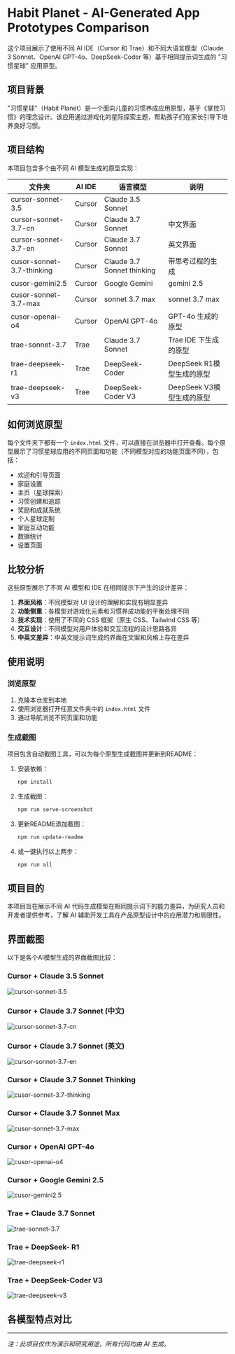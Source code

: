 # Habit Planet - AI-Generated App Prototypes Comparison

这个项目展示了使用不同 AI IDE（Cursor 和 Trae）和不同大语言模型（Claude 3 Sonnet、OpenAI GPT-4o、DeepSeek-Coder 等）基于相同提示词生成的 "习惯星球" 应用原型。

## 项目背景

"习惯星球"（Habit Planet）是一个面向儿童的习惯养成应用原型，基于《掌控习惯》的理念设计。该应用通过游戏化的星际探索主题，帮助孩子们在家长引导下培养良好习惯。

## 项目结构

本项目包含多个由不同 AI 模型生成的原型实现：

| 文件夹 | AI IDE | 语言模型 | 说明 |
|--------|--------|---------|------|
| cursor-sonnet-3.5 | Cursor | Claude 3.5 Sonnet |  |
| cursor-sonnet-3.7-cn | Cursor | Claude 3.7 Sonnet | 中文界面 |
| cursor-sonnet-3.7-en | Cursor | Claude 3.7 Sonnet | 英文界面 |
| cusor-sonnet-3.7-thinking | Cursor | Claude 3.7 Sonnet thinking| 带思考过程的生成 |
| cusor-gemini2.5 | Cursor | Google Gemini | gemini 2.5 |
| cusor-sonnet-3.7-max | Cursor | sonnet 3.7 max | sonnet 3.7 max |
| cusor-openai-o4 | Cursor | OpenAI GPT-4o | GPT-4o 生成的原型 |
| trae-sonnet-3.7 | Trae | Claude 3.7 Sonnet | Trae IDE 下生成的原型 |
| trae-deepseek-r1 | Trae | DeepSeek-Coder | DeepSeek R1模型生成的原型 |
| trae-deepseek-v3 | Trae | DeepSeek-Coder V3 | DeepSeek V3模型生成的原型 |

## 如何浏览原型

每个文件夹下都有一个 `index.html` 文件，可以直接在浏览器中打开查看。每个原型展示了习惯星球应用的不同页面和功能（不同模型对应的功能页面不同），包括：

- 欢迎和引导页面
- 家庭设置
- 主页（星球探索）
- 习惯创建和追踪
- 奖励和成就系统
- 个人星球定制
- 家庭互动功能
- 数据统计
- 设置页面

## 比较分析

这些原型展示了不同 AI 模型和 IDE 在相同提示下产生的设计差异：

1. **界面风格**：不同模型对 UI 设计的理解和实现有明显差异
2. **功能侧重**：各模型对游戏化元素和习惯养成功能的平衡处理不同
3. **技术实现**：使用了不同的 CSS 框架（原生 CSS、Tailwind CSS 等）
4. **交互设计**：不同模型对用户体验和交互流程的设计思路各异
5. **中英文差异**：中英文提示词生成的界面在文案和风格上存在差异

## 使用说明

### 浏览原型
1. 克隆本仓库到本地
2. 使用浏览器打开任意文件夹中的 `index.html` 文件
3. 通过导航浏览不同页面和功能

### 生成截图
项目包含自动截图工具，可以为每个原型生成截图并更新到README：

1. 安装依赖：
   ```bash
   npm install
   ```

2. 生成截图：
   ```bash
   npm run serve-screenshot
   ```

3. 更新README添加截图：
   ```bash
   npm run update-readme
   ```

4. 或一键执行以上两步：
   ```bash
   npm run all
   ```

## 项目目的

本项目旨在展示不同 AI 代码生成模型在相同提示词下的能力差异，为研究人员和开发者提供参考，了解 AI 辅助开发工具在产品原型设计中的应用潜力和局限性。

## 界面截图

以下是各个AI模型生成的界面截图比较：

### Cursor + Claude 3.5 Sonnet

![cursor-sonnet-3.5](screenshots/cursor-sonnet-3.5.png)

### Cursor + Claude 3.7 Sonnet (中文)

![cursor-sonnet-3.7-cn](screenshots/cursor-sonnet-3.7-cn.png)

### Cursor + Claude 3.7 Sonnet (英文)

![cursor-sonnet-3.7-en](screenshots/cursor-sonnet-3.7-en.png)

### Cursor + Claude 3.7 Sonnet Thinking

![cusor-sonnet-3.7-thinking](screenshots/cusor-sonnet-3.7-thinking.png)

### Cursor + Claude 3.7 Sonnet Max

![cusor-sonnet-3.7-max](screenshots/cusor-sonnet-3.7-max.png)

### Cursor + OpenAI GPT-4o

![cusor-openai-o4](screenshots/cusor-openai-o4.png)

### Cursor + Google Gemini 2.5

![cusor-gemini2.5](screenshots/cursor-gemini2.5.png)

### Trae + Claude 3.7 Sonnet

![trae-sonnet-3.7](screenshots/trae-sonnet-3.7.png)

### Trae + DeepSeek- R1

![trae-deepseek-r1](screenshots/trae-deepseek-r1.png)

### Trae + DeepSeek-Coder V3
![trae-deepseek-v3](screenshots/trae-deepseek-v3.png)

## 各模型特点对比


---

*注：此项目仅作为演示和研究用途，所有代码均由 AI 生成。* 